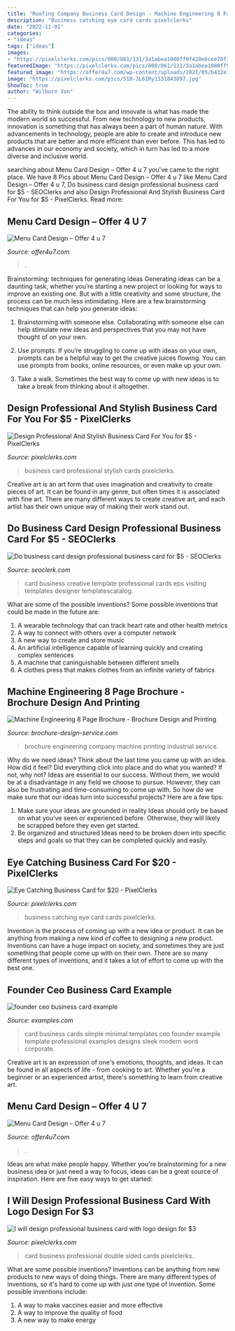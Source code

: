 ```yaml
---
title: "Roofing Company Business Card Design - Machine Engineering 8 Page Brochure"
description: "Business catching eye card cards pixelclerks"
date: "2022-11-01"
categories:
- "ideas"
tags: ["ideas"]
images:
- "https://pixelclerks.com/pics/000/861/131/3a1abea1080ff9f428e6cee78f1fc073.jpg"
featuredImage: "https://pixelclerks.com/pics/000/861/131/3a1abea1080ff9f428e6cee78f1fc073.jpg"
featured_image: "https://offer4u7.com/wp-content/uploads/2021/05/b432e16116451.5795ec07af60f.jpg"
image: "https://pixelclerks.com/pics/518-3L61Ry1531843897.jpg"
ShowToc: true
author: "Wilburn Von"
---
```



The ability to think outside the box and innovate is what has made the modern world so successful. From new technology to new products, innovation is something that has always been a part of human nature. With advancements in technology, people are able to create and introduce new products that are better and more efficient than ever before. This has led to advances in our economy and society, which in turn has led to a more diverse and inclusive world.

	

		
searching about Menu Card Design – Offer 4 u 7 you've came to the right place. We have 8 Pics about Menu Card Design – Offer 4 u 7 like Menu Card Design – Offer 4 u 7, Do business card design professional business card for $5 - SEOClerks and also Design Professional And Stylish Business Card For You for $5 - PixelClerks. Read more:
		
    
## Menu Card Design – Offer 4 U 7

<img loading=lazy src="https://offer4u7.com/wp-content/uploads/2021/05/b432e16116451.5795ec07af60f.jpg" onerror="this.onerror=null;this.src='https://tse1.mm.bing.net/th?id=OIP.D3fuMwXrP3gkS_bTXdQOmAHaGe&amp;pid=15.1';" alt="Menu Card Design – Offer 4 u 7">

_Source: offer4u7.com_

>. 

	

Brainstorming: techniques for generating ideas
Generating ideas can be a daunting task, whether you’re starting a new project or looking for ways to improve an existing one. But with a little creativity and some structure, the process can be much less intimidating.
Here are a few brainstorming techniques that can help you generate ideas:

1. Brainstorming with someone else. Collaborating with someone else can help stimulate new ideas and perspectives that you may not have thought of on your own.

2. Use prompts. If you’re struggling to come up with ideas on your own, prompts can be a helpful way to get the creative juices flowing. You can use prompts from books, online resources, or even make up your own.

3. Take a walk. Sometimes the best way to come up with new ideas is to take a break from thinking about it altogether.

    
## Design Professional And Stylish Business Card For You For $5 - PixelClerks

<img loading=lazy src="https://pixelclerks.com/pics/000/561/510/f3721e1e26aa1e6c4cc07755a4fa8f21.jpg" onerror="this.onerror=null;this.src='https://tse4.mm.bing.net/th?id=OIP.83IeHiaqHmxMwHdVpPqPIQHaE-&amp;pid=15.1';" alt="Design Professional And Stylish Business Card For You for $5 - PixelClerks">

_Source: pixelclerks.com_

>business card professional stylish cards pixelclerks. 

	

Creative art is an art form that uses imagination and creativity to create pieces of art. It can be found in any genre, but often times it is associated with fine art. There are many different ways to create creative art, and each artist has their own unique way of making their work stand out.

    
## Do Business Card Design Professional Business Card For $5 - SEOClerks

<img loading=lazy src="https://www.seoclerk.com/pics/666238-2KDcEH1553751669.jpg" onerror="this.onerror=null;this.src='https://tse3.mm.bing.net/th?id=OIP.ZPuKZ8FI0UJMe0Jyw6B5SwHaFj&amp;pid=15.1';" alt="Do business card design professional business card for $5 - SEOClerks">

_Source: seoclerk.com_

>card business creative template professional cards eps visiting templates designer templatescatalog. 

	

What are some of the possible inventions?
Some possible inventions that could be made in the future are: 
1. A wearable technology that can track heart rate and other health metrics 
2. A way to connect with others over a computer network 
3. A new way to create and store music 
4. An artificial intelligence capable of learning quickly and creating complex sentences 
5. A machine that caninguishable between different smells 
6. A clothes press that makes clothes from an infinite variety of fabrics 

    
## Machine Engineering 8 Page Brochure - Brochure Design And Printing

<img loading=lazy src="https://www.brochure-design-service.com/wp-content/uploads/2017/07/03-977x1024.jpg" onerror="this.onerror=null;this.src='https://tse4.mm.bing.net/th?id=OIP.qboXWxam3CGVGFMtVl2SHAHaHw&amp;pid=15.1';" alt="Machine Engineering 8 Page Brochure - Brochure Design and Printing">

_Source: brochure-design-service.com_

>brochure engineering company machine printing industrial service. 

	

Why do we need ideas?
Think about the last time you came up with an idea. How did it feel? Did everything click into place and do what you wanted? If not, why not?
Ideas are essential to our success. Without them, we would be at a disadvantage in any field we choose to pursue. However, they can also be frustrating and time-consuming to come up with. So how do we make sure that our ideas turn into successful projects? Here are a few tips: 

1) Make sure your ideas are grounded in reality 
Ideas should only be based on what you've seen or experienced before. Otherwise, they will likely be scrapped before they even get started. 
2) Be organized and structured 
Ideas need to be broken down into specific steps and goals so that they can be completed quickly and easily.

    
## Eye Catching Business Card For $20 - PixelClerks

<img loading=lazy src="https://pixelclerks.com/pics/518-3L61Ry1531843897.jpg" onerror="this.onerror=null;this.src='https://tse3.mm.bing.net/th?id=OIP.xWCmhpxRPYvdXgRA7MgETQHaE8&amp;pid=15.1';" alt="Eye Catching Business Card for $20 - PixelClerks">

_Source: pixelclerks.com_

>business catching eye card cards pixelclerks. 

	

Invention is the process of coming up with a new idea or product. It can be anything from making a new kind of coffee to designing a new product. Inventions can have a huge impact on society, and sometimes they are just something that people come up with on their own. There are so many different types of inventions, and it takes a lot of effort to come up with the best one.

    
## Founder Ceo Business Card Example

<img loading=lazy src="https://images.examples.com/wp-content/uploads/2018/05/Founder-CEO-Business-Card-Example.jpg" onerror="this.onerror=null;this.src='https://tse2.mm.bing.net/th?id=OIP.qowOWGtfN133Vf0s0KR57QHaFj&amp;pid=15.1';" alt="founder ceo business card example">

_Source: examples.com_

>card business cards simple minimal templates ceo founder example template professional examples designs sleek modern word corporate. 

	

Creative art is an expression of one's emotions, thoughts, and ideas. It can be found in all aspects of life - from cooking to art. Whether you're a beginner or an experienced artist, there's something to learn from creative art.

    
## Menu Card Design – Offer 4 U 7

<img loading=lazy src="https://offer4u7.com/wp-content/uploads/2021/05/Menu-Card-750x750-1.jpg" onerror="this.onerror=null;this.src='https://tse4.mm.bing.net/th?id=OIP.UqBZhvPSMh81lIWsS25MWwHaHa&amp;pid=15.1';" alt="Menu Card Design – Offer 4 u 7">

_Source: offer4u7.com_

>. 

	

Ideas are what make people happy. Whether you're brainstorming for a new business idea or just need a way to focus, ideas can be a great source of inspiration. Here are five easy ways to get started: 

    
## I Will Design Professional Business Card With Logo Design For $3

<img loading=lazy src="https://pixelclerks.com/pics/000/861/131/3a1abea1080ff9f428e6cee78f1fc073.jpg" onerror="this.onerror=null;this.src='https://tse2.mm.bing.net/th?id=OIP.Ohq-oQgP-fQo5s7njx_AcwHaEK&amp;pid=15.1';" alt="I will design professional business card with logo design for $3">

_Source: pixelclerks.com_

>card business professional double sided cards pixelclerks. 

	

What are some possible inventions?
Inventions can be anything from new products to new ways of doing things. There are many different types of inventions, so it's hard to come up with just one type of invention. Some possible inventions include:
1. A way to make vaccines easier and more effective
2. A way to improve the quality of food
3. A new way to make energy

